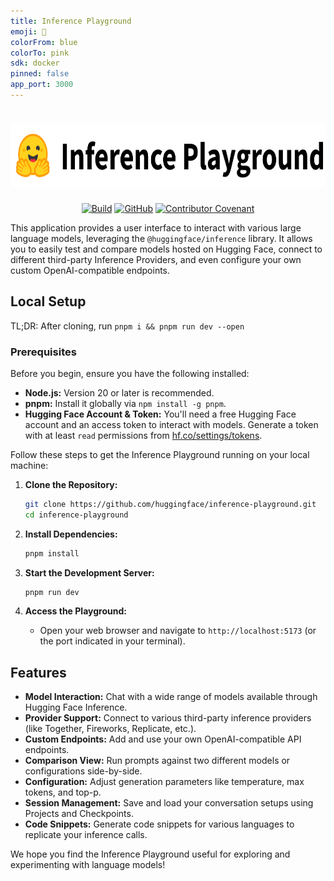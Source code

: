 ```yaml
---
title: Inference Playground
emoji: 🔋
colorFrom: blue
colorTo: pink
sdk: docker
pinned: false
app_port: 3000
---
```


<h1 align="center">
  <picture>
    <source media="(prefers-color-scheme: dark)" srcset="https://github.com/huggingface/inference-playground/raw/main/static/banner-dark.svg">
    <source media="(prefers-color-scheme: light)" srcset="https://github.com/huggingface/inference-playground/raw/main/static/banner-light.svg">
    <img alt="Hugging Face Inference Playground" src="https://github.com/huggingface/inference-playground/raw/main/static/banner-light.svg"  height="100" style="max-width: 100%;">
  </picture>
</h1>

<p align="center">
    <a href="https://github.com/huggingface/inference-playground/actions/workflows/lint-and-test.yml"><img alt="Build" src="https://img.shields.io/github/actions/workflow/status/huggingface/inference-playground/lint-and-test.yml?style=flat"></a>
    <a href="https://github.com/huggingface/inference-playground/blob/main/LICENSE"><img alt="GitHub" src="https://img.shields.io/github/license/huggingface/inference-playground.svg?color=blue"></a>
    <a href="https://github.com/huggingface/transformers/blob/main/CODE_OF_CONDUCT.md"><img alt="Contributor Covenant" src="https://img.shields.io/badge/Contributor%20Covenant-v2.0%20adopted-ff69b4.svg"></a>
</p>

This application provides a user interface to interact with various large language models, leveraging the `@huggingface/inference` library. It allows you to easily test and compare models hosted on Hugging Face, connect to different third-party Inference Providers, and even configure your own custom OpenAI-compatible endpoints.

## Local Setup

TL;DR: After cloning, run `pnpm i && pnpm run dev --open`

### Prerequisites

Before you begin, ensure you have the following installed:

- **Node.js:** Version 20 or later is recommended.
- **pnpm:** Install it globally via `npm install -g pnpm`.
- **Hugging Face Account & Token:** You'll need a free Hugging Face account and an access token to interact with models. Generate a token with at least `read` permissions from [hf.co/settings/tokens](https://huggingface.co/settings/tokens).

Follow these steps to get the Inference Playground running on your local machine:

1.  **Clone the Repository:**

    ```bash
    git clone https://github.com/huggingface/inference-playground.git
    cd inference-playground
    ```

2.  **Install Dependencies:**

    ```bash
    pnpm install
    ```

3.  **Start the Development Server:**

    ```bash
    pnpm run dev
    ```

4.  **Access the Playground:**
    - Open your web browser and navigate to `http://localhost:5173` (or the port indicated in your terminal).

## Features

- **Model Interaction:** Chat with a wide range of models available through Hugging Face Inference.
- **Provider Support:** Connect to various third-party inference providers (like Together, Fireworks, Replicate, etc.).
- **Custom Endpoints:** Add and use your own OpenAI-compatible API endpoints.
- **Comparison View:** Run prompts against two different models or configurations side-by-side.
- **Configuration:** Adjust generation parameters like temperature, max tokens, and top-p.
- **Session Management:** Save and load your conversation setups using Projects and Checkpoints.
- **Code Snippets:** Generate code snippets for various languages to replicate your inference calls.

We hope you find the Inference Playground useful for exploring and experimenting with language models!
